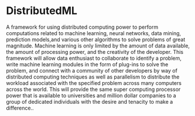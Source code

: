 DistributedML
=============

A framework for using distributed computing power to perform computations related to machine learning, neural networks, data mining, prediction models,and various other algorithms to solve problems of great magnitude. Machine learning is only limited by the amount of data available, the amount of processing power, and the creativity of the developer. This framework will allow data enthusiast to collaborate to identify a problem, write machine learning modules in the form of plug-ins to solve the problem, and connect with a community of other developers by way of distributed computing techniques as well as parallelism to distribute the workload associated with the specified problem across many computers across the world. This will provide the same super computing processor power that is available to universities and million dollar companies to a group of dedicated individuals with the desire and tenacity to make a difference..
